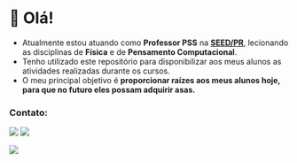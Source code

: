 # 👋 Olá!

- Atualmente estou atuando como **Professor PSS** na **[SEED/PR](https://www.educacao.pr.gov.br/)**, lecionando as disciplinas de **Física** e de **Pensamento Computacional**.
- Tenho utilizado este repositório para disponibilizar aos meus alunos as atividades realizadas durante os cursos.
- O meu principal objetivo é **proporcionar raízes aos meus alunos hoje, para que no futuro eles possam adquirir asas.**

### Contato:
<a href = "mailto:professor.mocellin@gmail.com"><img src="https://img.shields.io/badge/Gmail-D14836?style=for-the-badge&logo=gmail&logoColor=white" target="_blank"></a>
<a href="https://www.linkedin.com/in/marcus-mocellin/" target="_blank"><img src="https://img.shields.io/badge/-LinkedIn-%230077B5?style=for-the-badge&logo=linkedin&logoColor=white" target="_blank"></a>

![](https://komarev.com/ghpvc/?username=marcus-mocellin&style=for-the-badge)

<!---
marcus-mocellin/marcus-mocellin is a ✨ special ✨ repository because its `README.md` (this file) appears on your GitHub profile.
You can click the Preview link to take a look at your changes.
--->
